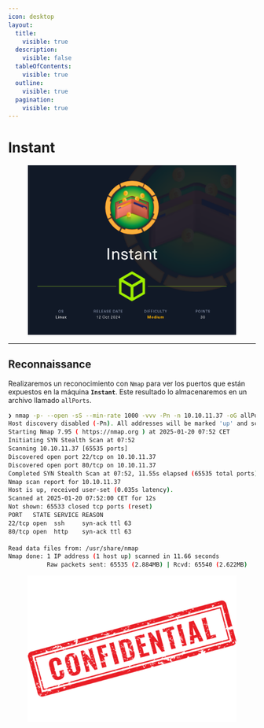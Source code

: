```yaml
---
icon: desktop
layout:
  title:
    visible: true
  description:
    visible: false
  tableOfContents:
    visible: true
  outline:
    visible: true
  pagination:
    visible: true
---
```


# Instant



<figure><img src="../../../../.gitbook/assets/Instant.png" alt="" width="563"><figcaption></figcaption></figure>

***

## Reconnaissance

Realizaremos un reconocimiento con `Nmap` para ver los puertos que están expuestos en la máquina **`Instant`**. Este resultado lo almacenaremos en un archivo llamado `allPorts`.

```bash
❯ nmap -p- --open -sS --min-rate 1000 -vvv -Pn -n 10.10.11.37 -oG allPorts
Host discovery disabled (-Pn). All addresses will be marked 'up' and scan times may be slower.
Starting Nmap 7.95 ( https://nmap.org ) at 2025-01-20 07:52 CET
Initiating SYN Stealth Scan at 07:52
Scanning 10.10.11.37 [65535 ports]
Discovered open port 22/tcp on 10.10.11.37
Discovered open port 80/tcp on 10.10.11.37
Completed SYN Stealth Scan at 07:52, 11.55s elapsed (65535 total ports)
Nmap scan report for 10.10.11.37
Host is up, received user-set (0.035s latency).
Scanned at 2025-01-20 07:52:00 CET for 12s
Not shown: 65533 closed tcp ports (reset)
PORT   STATE SERVICE REASON
22/tcp open  ssh     syn-ack ttl 63
80/tcp open  http    syn-ack ttl 63

Read data files from: /usr/share/nmap
Nmap done: 1 IP address (1 host up) scanned in 11.66 seconds
           Raw packets sent: 65535 (2.884MB) | Rcvd: 65540 (2.622MB)
```

<figure><img src="../../../../.gitbook/assets/confidential-rubber-stamp-free-png.png" alt="" width="428"><figcaption></figcaption></figure>
